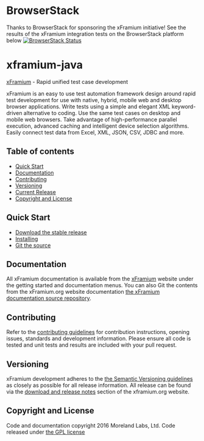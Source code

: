 # BrowserStack
Thanks to BrowserStack for sponsoring the xFramium initiative!  See the results of the xFramium integration tests on the BrowserStack platform below
[![BrowserStack Status](https://www.browserstack.com/automate/badge.svg?badge_key=SHZaV3BGaXl3OWJRVVVOUld2YVF2VzNWcGxteVF1dm8rdUpVVERzbm5oST0tLWpmZlAzeVEzMkY2UDlqMXhTOGNhM3c9PQ==--5adfa07b72b025b5170c5a2b48ac3b1189ae7bb8)](https://www.browserstack.com/automate/public-build/SHZaV3BGaXl3OWJRVVVOUld2YVF2VzNWcGxteVF1dm8rdUpVVERzbm5oST0tLWpmZlAzeVEzMkY2UDlqMXhTOGNhM3c9PQ==--5adfa07b72b025b5170c5a2b48ac3b1189ae7bb8)

# xframium-java
[xFramium](http://www.xframium.org) - Rapid unified test case development

xFramium is an easy to use test automation framework design around rapid test development for use with native, hybrid, mobile web and desktop browser applications.  Write tests using a simple and elegant XML keyword-driven alternative to coding. Use the same test cases on desktop and mobile web browsers. Take advantage of high-performance parallel execution, advanced caching and intelligent device selection algorithms. Easily connect test data from Excel, XML, JSON, CSV, JDBC and more.

## Table of contents

* [Quick Start](#quick-start)
* [Documentation](#documentation)
* [Contributing](#contributing)
* [Versioning](#versioning)
* [Current Release](#current-release)
* [Copyright and License](#copyright-and-license)

## Quick Start
* [Download the stable release](http://www.xframium.org/repository/org/xframium/xframium-java/1.0.1/xframium-java-1.0.1.jar)
* [Installing](http://xframium.org/installation.html)
* [Git the source](https://github.com/xframium/xframium-java)

## Documentation
All xFramium documentation is available from the [xFramium](http://www.xframium.org) website under the getting started and documentation menus.  You can also Git the contents from the xFramium.org website documentation [the xFramium documentation source repository](https://github.com/xframium/xframium-documentation).

## Contributing
Refer to the [contributing guidelines](https://github.com/xframium/xframium-java/blob/master/CONTRIBUTING.md) for contribution instructions, opening issues, standards and development information.  Please ensure all code is tested and unit tests and results are included with your pull request.

## Versioning
xFramium development adheres to the [the Semantic Versioning guidelines](http://semver.org/) as closely as possible for all release information.  All release can be found via the [download and release notes](http://xframium.org/download.html#rn) section of the xframium.org website.

## Copyright and License

Code and documentation copyright 2016 Moreland Labs, Ltd.  Code released under [the GPL license](https://github.com/xframium/xframium-java/blod/master/LICENSE)


